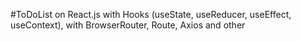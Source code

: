 #ToDoList on React.js with Hooks (useState, useReducer, useEffect, useContext), with BrowserRouter, Route, Axios and other
